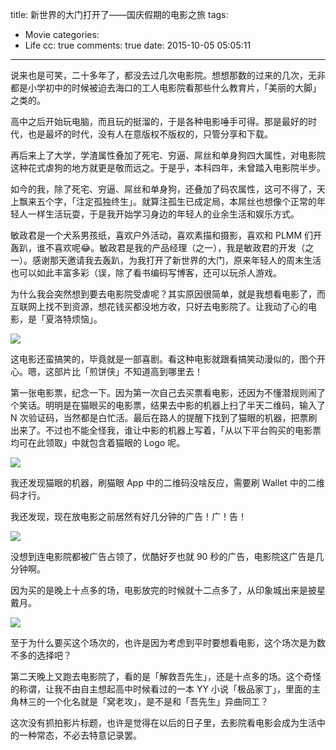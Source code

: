 title: 新世界的大门打开了——国庆假期的电影之旅
tags:
  - Movie
categories:
  - Life
cc: true
comments: true
date: 2015-10-05 05:05:11
---

说来也是可笑，二十多年了，都没去过几次电影院。想想那数的过来的几次，无非都是小学初中的时候被迫去海口的工人电影院看那些什么教育片，「美丽的大脚」之类的。

高中之后开始玩电脑，而且玩的挺溜的，于是各种电影唾手可得。那是最好的时代，也是最坏的时代，没有人在意版权不版权的，只管分享和下载。

再后来上了大学，学渣属性叠加了死宅、穷逼、屌丝和单身狗四大属性，对电影院这种花式虐狗的地方就更是敬而远之。于是乎，本科四年，未曾踏入电影院半步。

<!-- more -->

如今的我，除了死宅、穷逼、屌丝和单身狗，还叠加了码农属性，这可不得了，天上飘来五个字，「注定孤独终生」。就算注孤生已成定局，本屌丝也想像个正常的年轻人一样生活玩耍，于是我开始学习身边的年轻人的业余生活和娱乐方式。

敏政君是一个犬系男孩纸，喜欢户外活动，喜欢素描和摄影，喜欢和 PLMM 们开轰趴，谁不喜欢呢😂。敏政君是我的产品经理（之一），我是敏政君的开发（之一）。感谢那天邀请我去轰趴，为我打开了新世界的大门，原来年轻人的周末生活也可以如此丰富多彩（误，除了看书编码写博客，还可以玩杀人游戏。

为什么我会突然想到要去电影院受虐呢？其实原因很简单，就是我想看电影了，而互联网上找不到资源，想花钱买都没地方收，只好去电影院了。让我动了心的电影，是「夏洛特烦恼」。

![](http://ww3.sinaimg.cn/mw1024/e724cbefgw1ewprgllvyij21kw0opam6.jpg)

这电影还蛮搞笑的，毕竟就是一部喜剧。看这种电影就跟看搞笑动漫似的，图个开心。嗯，这部片比「煎饼侠」不知道高到哪里去！

第一张电影票，纪念一下。因为第一次自己去买票看电影，还因为不懂潜规则闹了个笑话。明明是在猫眼买的电影票，结果去中影的机器上扫了半天二维码，输入了 N 次验证码，当然都是白忙活。最后在路人的提醒下找到了猫眼的机器，把票刷出来了。不过也不能全怪我，谁让中影的机器上写着，「从以下平台购买的电影票均可在此领取」中就包含着猫眼的 Logo 呢。

![](http://ww3.sinaimg.cn/mw1024/e724cbefgw1ewprxxc017j21kw1kw7s1.jpg)

我还发现猫眼的机器，刷猫眼 App 中的二维码没啥反应，需要刷 Wallet 中的二维码才行。

我还发现，现在放电影之前居然有好几分钟的广告！广！告！

![](http://ww1.sinaimg.cn/mw1024/e724cbefgw1ewprlc4zqpj21kw0ontkb.jpg)

没想到连电影院都被广告占领了，优酷好歹也就 90 秒的广告，电影院这广告是几分钟啊。

因为买的是晚上十点多的场，电影放完的时候就十二点多了，从印象城出来是披星戴月。

![](http://ww3.sinaimg.cn/mw1024/e724cbefgw1ewprpyeonaj21kw16oatv.jpg)

至于为什么要买这个场次的，也许是因为考虑到平时要想看电影，这个场次是为数不多的选择吧？

第二天晚上又跑去电影院了，看的是「解救吾先生」，还是十点多的场。这个奇怪的称谓，让我不由自主想起高中时候看过的一本 YY 小说「极品家丁」，里面的主角林三的一个化名就是「窝老攻」，是不是和「吾先生」异曲同工？

这次没有抓拍影片标题，也许是觉得在以后的日子里，去影院看电影会成为生活中的一种常态，不必去特意记录罢。



